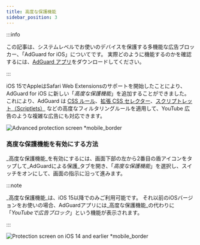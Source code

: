```yaml
---
title: 高度な保護機能
sidebar_position: 3
---
```


:::info

この記事は、システムレベルでお使いのデバイスを保護する多機能な広告ブロッカー、「AdGuard for iOS」についてです。 実際どのように機能するのかを確認するには、[AdGuard アプリ](https://agrd.io/download-kb-adblock)をダウンロードしてください。

:::

iOS 15でAppleはSafari Web Extensionsのサポートを開始したことにより、AdGuard for iOS に新しい「_高度な保護機能_」を追加することができました。 これにより、AdGuard は [CSS ルール](/general/ad-filtering/create-own-filters#cosmetic-css-rules)、[拡張 CSS セレクター](/general/ad-filtering/create-own-filters#extended-css-selectors)、[スクリプトレット（Scriptlets）](/general/ad-filtering/create-own-filters#scriptlets) などの高度なフィルタリングルールを適用して、YouTube 広告のような複雑な広告にも対応できます。

![Advanced protection screen \*mobile_border](https://cdn.adtidy.org/public/Adguard/kb/iOS/features/protection_screen_15_en.jpeg)

### 高度な保護機能を有効にする方法

_高度な保護機能_を有効にするには、画面下部の左から2番目の盾アイコンをタップして_AdGuardによる保護_タブを開き、「_高度な保護機能_」を選択し、スイッチをオンにして、画面の指示に沿って進みます。

:::note

_高度な保護機能_は、iOS 15以降でのみご利用可能です。 それ以前のiOSバージョンをお使いの場合、AdGuardアプリには_高度な保護機能_の代わりに「_YouTubeで広告ブロック_」という機能が表示されます。

:::

![Protection screen on iOS 14 and earlier \*mobile_border](https://cdn.adtidy.org/public/Adguard/kb/iOS/features/protection_screen_14_en.jpeg)
